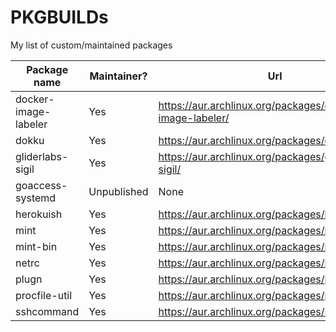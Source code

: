 # PKGBUILDs
My list of custom/maintained packages

| Package name         | Maintainer? | Url                                                      |
| -------------------- | ----------- | -------------------------------------------------------- |
| docker-image-labeler | Yes         | https://aur.archlinux.org/packages/docker-image-labeler/ |
| dokku                | Yes         | https://aur.archlinux.org/packages/dokku/                |
| gliderlabs-sigil     | Yes         | https://aur.archlinux.org/packages/gliderlabs-sigil/     |
| goaccess-systemd     | Unpublished | None                                                     |
| herokuish            | Yes         | https://aur.archlinux.org/packages/herokuish/            |
| mint                 | Yes         | https://aur.archlinux.org/packages/mint/                 |
| mint-bin             | Yes         | https://aur.archlinux.org/packages/mint-bin/             |
| netrc                | Yes         | https://aur.archlinux.org/packages/netrc/                |
| plugn                | Yes         | https://aur.archlinux.org/packages/plugn/                |
| procfile-util        | Yes         | https://aur.archlinux.org/packages/procfile-util/        |
| sshcommand           | Yes         | https://aur.archlinux.org/packages/sshcommand/           |
